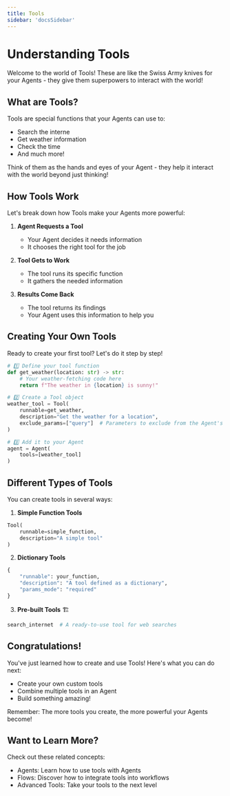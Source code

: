 ```yaml
---
title: Tools
sidebar: 'docsSidebar'
---
```


# Understanding Tools

Welcome to the world of Tools! These are like the Swiss Army knives for your Agents - they give them superpowers to interact with the world!

## What are Tools?

Tools are special functions that your Agents can use to:
- Search the interne
- Get weather information
- Check the time
- And much more!

Think of them as the hands and eyes of your Agent - they help it interact with the world beyond just thinking!

## How Tools Work

Let's break down how Tools make your Agents more powerful:

1. **Agent Requests a Tool**
   - Your Agent decides it needs information
   - It chooses the right tool for the job

2. **Tool Gets to Work**
   - The tool runs its specific function
   - It gathers the needed information

3. **Results Come Back**
   - The tool returns its findings
   - Your Agent uses this information to help you

## Creating Your Own Tools 

Ready to create your first tool? Let's do it step by step!

```python
# 1️⃣ Define your tool function
def get_weather(location: str) -> str:
    # Your weather-fetching code here
    return f"The weather in {location} is sunny!"

# 2️⃣ Create a Tool object
weather_tool = Tool(
    runnable=get_weather,
    description="Get the weather for a location",
    exclude_params=["query"]  # Parameters to exclude from the Agent's view
)

# 3️⃣ Add it to your Agent
agent = Agent(
    tools=[weather_tool]
)
```

## Different Types of Tools 

You can create tools in several ways:

1. **Simple Function Tools**
```python
Tool(
    runnable=simple_function,
    description="A simple tool"
)
```

2. **Dictionary Tools**
```python
{
    "runnable": your_function,
    "description": "A tool defined as a dictionary",
    "params_mode": "required"
}
```

3. **Pre-built Tools** 🏗️
```python
search_internet  # A ready-to-use tool for web searches
```

## Congratulations! 

You've just learned how to create and use Tools! Here's what you can do next:

- Create your own custom tools
- Combine multiple tools in an Agent
- Build something amazing!

Remember: The more tools you create, the more powerful your Agents become!

## Want to Learn More?

Check out these related concepts:
- Agents: Learn how to use tools with Agents
- Flows: Discover how to integrate tools into workflows
- Advanced Tools: Take your tools to the next level